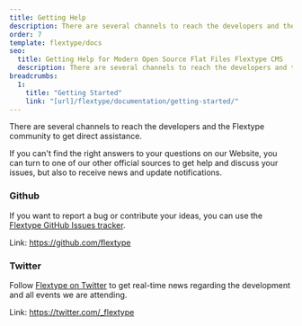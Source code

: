 ```yaml
---
title: Getting Help
description: There are several channels to reach the developers and the Flextype community to get direct assistance.
order: 7
template: flextype/docs
seo:
  title: Getting Help for Modern Open Source Flat Files Flextype CMS
  description: There are several channels to reach the developers and the Flextype community to get direct assistance
breadcrumbs:
  1:
    title: "Getting Started"
    link: "[url]/flextype/documentation/getting-started/"
---
```

There are several channels to reach the developers and the Flextype community to get direct assistance.

If you can't find the right answers to your questions on our Website, you can turn to one of our other official sources to get help and discuss your issues, but also to receive news and update notifications.

### Github

If you want to report a bug or contribute your ideas, you can use the [Flextype GitHub Issues tracker](https://github.com/flextype/flextype/issues).

Link: <https://github.com/flextype>

### Twitter

Follow [Flextype on Twitter](https://twitter.com/_flextype) to get real-time news regarding the development and all events we are attending.

Link: <https://twitter.com/_flextype>